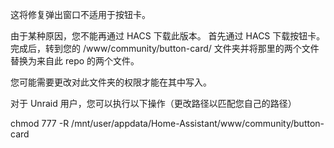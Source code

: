 这将修复弹出窗口不适用于按钮卡。

由于某种原因，您不能再通过 HACS 下载此版本。 首先通过 HACS 下载按钮卡。 完成后，转到您的 /www/community/button-card/ 文件夹并将那里的两个文件替换为来自此 repo 的两个文件。

您可能需要更改对此文件夹的权限才能在其中写入。

对于 Unraid 用户，您可以执行以下操作（更改路径以匹配您自己的路径）

chmod 777 -R /mnt/user/appdata/Home-Assistant/www/community/button-card


